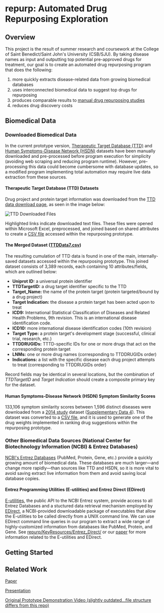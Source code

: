 # repurp: Automated Drug Repurposing Exploration
## Overview
This project is the result of summer research and coursework at the College of Saint Benedict/Saint John's University (CSB/SJU).  By taking disease names as input and outputting top potential pre-approved drugs for treatment, our goal is to create an automated drug repurposing program that does the following:
1. more quickly extracts disease-related data from growing biomedical databases
2. uses interconnected biomedical data to suggest top drugs for repurposing
3. produces comparable results to [manual drug repurposing studies](./KeyResources/Zhang_OmicsDataMining) 
4. reduces drug discovery costs
## Biomedical Data
### Downloaded Biomedical Data
In the current prototype version, [Therapeutic Target Database (TTD)](./input/TTDdata7.csv) and [Human Symptoms-Disease Network (HSDN)](./input/DiseaseSimilarities.csv) datasets have been manually downloaded and pre-processed before program execution for simplicity (avoiding web scraping and reducing program runtime).  However, pre-processing this data could become cumbersome with database updates, so a modified program implementing total automation may require live data extraction from these sources.   
#### Therapeutic Target Database (TTD) Datasets
Drug project and protein target information was downloaded from the [TTD data download page](http://bidd.nus.edu.sg/BIDD-Databases/TTD/TTD_Download.asp), as seen in the image below:

![TTD Downloaded Files](https://cloud.githubusercontent.com/assets/19999194/26797053/3a4b79be-49f1-11e7-8a77-680d9b488521.PNG)

Highlighted links indicate downloaded text files.  These files were opened within Microsoft Excel, preprocessed, and joined based on shared attributes to create a [CSV file](./input/TTDdata7.csv) accessed within the repurposing prototype.
#### The Merged Dataset ([TTDData7.csv](./input/TTDdata7.csv))
The resulting cumulation of TTD data is found in one of the main, internally-saved datasets accessed within the repurposing prototype.  This joined dataset consists of 3,389 records, each containing 10 attributes/fields, which are outlined below:
* **Uniprot ID:** a universal protein identifier
* **TTDTargetID:** a drug target identifier specific to the TTD
* **Target_Name:** the name of the protein target (protein targeted/bound by a drug project)
* **Target Indication:** the disease a protein target has been acted upon to treat
* **ICD9:** International Statistical Classification of Diseases and Related Health Problems, 9th revision.  This is an international disease identification code.
* **ICD10:** more international disease identification codes (10th revision) 
* **Target Type:** a protein target's development stage (successful, clinical trial, research, etc.)
* **TTDDRUGIDs:** TTTD-specific IDs for one or more drugs that act on the corresponding protein target
* **LNMs:** one or more drug names (corresponding to TTDDRUGIDs order)
* **Indications:** a list with the specific disease each drug project attempts to treat (corresponding to TTDDRUGIDs order)

Record fields may be identical in several locations, but the combination of *TTDTargetID* and *Target Indication* should create a composite primary key for the dataset.
#### Human Symptoms-Disease Network (HSDN) Symptom Similarity Scores
133,106 symptom similarity scores between 1,596 distinct diseases were downloaded from a [2014 study](https://www.nature.com/articles/ncomms5212) dataset ([Supplementary Data 4](https://www.nature.com/article-assets/npg/ncomms/2014/140626/ncomms5212/extref/ncomms5212-s5.txt)).  This dataset was converted to a [CSV file](./input/DiseaseSimilarities.csv), and it is used to generate one of the drug weights implemented in ranking drug suggestions within the repurposing prototype. 
### Other Biomedical Data Sources (National Center for Biotechnology Information (NCBI) & Entrez Databases)
[NCBI's Entrez Databases](https://www.ncbi.nlm.nih.gov/books/NBK3837/#_EntrezHelp_The_Entrez_Databases_) (PubMed, Protein, Gene, etc.) provide a quickly growing amount of biomedical data.  These databases are much larger—and change more rapidly—than sources like TTD and HSDN, so it is more vital to avoid saving extract live information from them and avoid saving local database copies.  
#### Entrez Programming Utilities (E-utilities) and Entrez Direct (EDirect)
[E-utilities](https://www.ncbi.nlm.nih.gov/books/NBK25497/), the public API to the NCBI Entrez system, provide access to all Entrez Databases and a stuctured data retrieval mechanism employed by [EDirect](./KeyResources/Entrez_Direct/), a NCBI-provided downloadable package of executables that allow the E-utilities to be called directly from a UNIX command line.  We can use EDirect command line queries in our program to extract a wide range of highly-customized information from databases like PubMed, Protein, and Gene.  See [repurp/KeyResources/Entrez_Direct/](./KeyResources/Entrez_Direct/) or our [paper](./Paper/Lehrer_SOTF.pdf) for more information related to the E-utilities and EDirect.
## Getting Started

## Related Work
[Paper](./Paper/Lehrer_SOTF.pdf)

[Presentation](https://docs.google.com/presentation/d/1cVauG0fB8b0WDdLQA0-m_aDHLD72X3S9NsO3HkGydaQ/edit?usp=sharing)

[Original Prototype Demonstration Video (slightly outdated...file structure differs from this repo)](https://www.youtube.com/watch?v=CcGqaZKLo1s)
